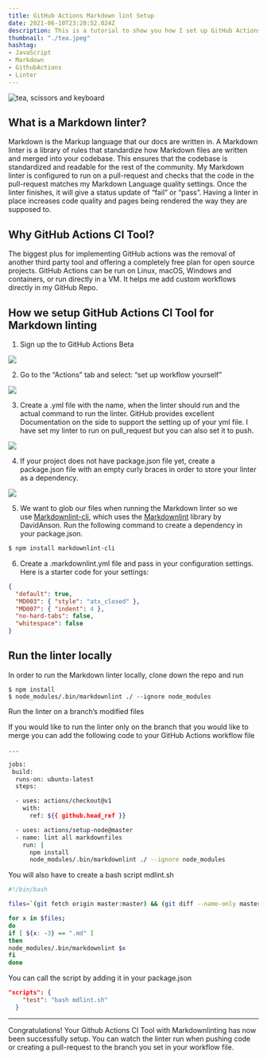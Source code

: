 ```yaml
---
title: GitHub Actions Markdown lint Setup
date: 2021-06-10T23:20:52.024Z
description: This is a tutorial to show you how I set up GitHub Actions for Markdown linting with David Ansons’s Markdownlint library.
thumbnail: "./tea.jpeg"
hashtag: 
- JavaScript
- Markdown
- GithubActions
- Linter
---
```

![tea, scissors and keyboard](https://miro.medium.com/max/7528/1*agCoOF8taDQ9mDMhR15t3g.jpeg)

## What is a Markdown linter?

Markdown is the Markup language that our docs are written in. A Markdown linter is a library of rules that standardize how Markdown files are written and merged into your codebase. This ensures that the codebase is standardized and readable for the rest of the community. My Markdown linter is configured to run on a pull-request and checks that the code in the pull-request matches my Markdown Language quality settings. Once the linter finishes, it will give a status update of “fail” or “pass”. Having a linter in place increases code quality and pages being rendered the way they are supposed to.

## Why GitHub Actions CI Tool?
The biggest plus for implementing GitHub actions was the removal of another third party tool and offering a completely free plan for open source projects. GitHub Actions can be run on Linux, macOS, Windows and containers, or run directly in a VM. It helps me add custom workflows directly in my GitHub Repo.

## How we setup GitHub Actions CI Tool for Markdown linting
1. Sign up the to GitHub Actions Beta

![](https://miro.medium.com/max/1400/1*7EY6RSl8eOPBho3gTz-EBA.png)


2. Go to the “Actions” tab and select: “set up workflow yourself”

![](https://miro.medium.com/max/7588/1*AVTdp7pYzgtUGY9JqGbM_A.png)

3. Create a .yml file with the name, when the linter should run and the actual command to run the linter. GitHub provides excellent Documentation on the side to support the setting up of your yml file.
I have set my linter to run on pull_request but you can also set it to push.

![](https://miro.medium.com/max/6556/1*9sVN2BcjvQDiYK4V9vGjhQ.png)

4. If your project does not have package.json file yet, create a package.json file with an empty curly braces in order to store your linter as a dependency.

![](https://miro.medium.com/max/3200/1*82zzDNrT-s7Kjjd0RRxI6g.png)

5. We want to glob our files when running the Markdown linter so we use [Markdownlint-cli](https://www.npmjs.com/package/markdownlint-cli), which uses the [Markdownlint](https://github.com/markdownlint/markdownlint) library by DavidAnson. Run the following command to create a dependency in your package.json.

```bash
$ npm install markdownlint-cli
```

6. Create a .markdownlint.yml file and pass in your configuration settings. Here is a starter code for your settings:

```JSON
{
  "default": true,
  "MD003": { "style": "atx_closed" },
  "MD007": { "indent": 4 },
  "no-hard-tabs": false,
  "whitespace": false
}
```

## Run the linter locally

In order to run the Markdown linter locally, clone down the repo and run

```
$ npm install
$ node_modules/.bin/markdownlint ./ --ignore node_modules
```
Run the linter on a branch’s modified files

If you would like to run the linter only on the branch that you would like to merge you can add the following code to your GitHub Actions workflow file

```bash
...

jobs:
 build:
  runs-on: ubuntu-latest
  steps:

  - uses: actions/checkout@v1
    with:
      ref: ${{ github.head_ref }}

  - uses: actions/setup-node@master
  - name: lint all markdownfiles
    run: |
      npm install
      node_modules/.bin/markdownlint ./ --ignore node_modules
```

You will also have to create a bash script mdlint.sh

```bash
#!/bin/bash

files=`(git fetch origin master:master) && (git diff --name-only master)`

for x in $files;
do
if [ ${x: -3} == ".md" ]
then
node_modules/.bin/markdownlint $x
fi
done
```

You can call the script by adding it in your package.json

```json
"scripts": {
    "test": "bash mdlint.sh"
  }
```
---

Congratulations! Your Github Actions CI Tool with Markdownlinting has now been successfully setup. You can watch the linter run when pushing code or creating a pull-request to the branch you set in your workflow file.
